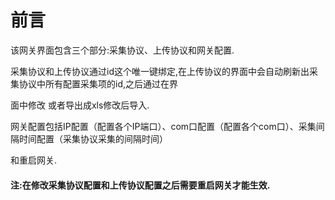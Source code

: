 # 前言

该网关界面包含三个部分:采集协议、上传协议和网关配置.

采集协议和上传协议通过id这个唯一键绑定,在上传协议的界面中会自动刷新出采集协议中所有配置采集项的id,之后通过在界

面中修改 或者导出成xls修改后导入.

网关配置包括IP配置（配置各个IP端口）、com口配置（配置各个com口）、采集间隔时间配置（采集协议采集的间隔时间）

和重启网关.

#### 注:在修改采集协议配置和上传协议配置之后需要重启网关才能生效.



